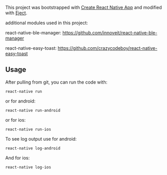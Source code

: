 This project was bootstrapped with [Create React Native App](https://github.com/react-community/create-react-native-app) and modified with [Eject](https://github.com/react-community/create-react-native-app/blob/master/EJECTING.md).

additional modules used in this project:

react-native-ble-manager: https://github.com/innoveit/react-native-ble-manager

react-native-easy-toast: https://github.com/crazycodeboy/react-native-easy-toast

## Usage

After pulling from git, you can run the code with:

```
react-native run
```

or for android:

```
react-native run-android
```

or for ios:

```
react-native run-ios
```

To see log output use for android:

```
react-native log-android
```

And for ios:

```
react-native log-ios
```

